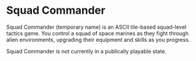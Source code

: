 # Squad Commander

Squad Commander (temporary name) is an ASCII tile-based squad-level tactics game. You control a squad of space marines as they fight through alien environments, upgrading their equipment and skills as you progress.

Squad Commander is not currently in a publically playable state.
